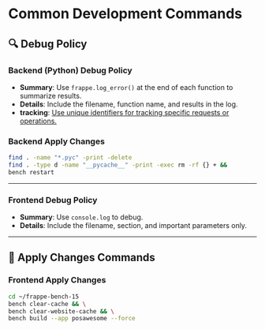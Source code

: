 # Common Development Commands

## 🔍 Debug Policy

### Backend (Python) Debug Policy

- **Summary**: Use `frappe.log_error()` at the end of each function to summarize results.
- **Details**: Include the filename, function name, and results in the log.
- **tracking**: [Use unique identifiers for tracking specific requests or operations.](http://localhost/app/error-log)
### Backend Apply Changes

```bash
find . -name "*.pyc" -print -delete
find . -type d -name "__pycache__" -print -exec rm -rf {} + &&
bench restart
```

---

### Frontend Debug Policy

- **Summary**: Use `console.log` to debug.
- **Details**: Include the filename, section, and important parameters only.

---

## 🔄 Apply Changes Commands

### Frontend Apply Changes

```bash
cd ~/frappe-bench-15
bench clear-cache && \
bench clear-website-cache && \
bench build --app posawesome --force
```


